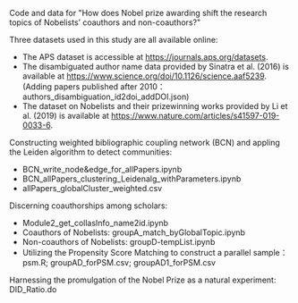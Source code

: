 Code and data for "How does Nobel prize awarding shift the research topics of Nobelists’ coauthors and non-coauthors?"

Three datasets used in this study are all available online:
* The APS dataset is accessible at https://journals.aps.org/datasets.
* The disambiguated author name data provided by Sinatra et al. (2016) is available at https://www.science.org/doi/10.1126/science.aaf5239. (Adding papers published after 2010：authors_disambiguation_id2doi_addDOI.json)
* The dataset on Nobelists and their prizewinning works provided by Li et al. (2019) is available at https://www.nature.com/articles/s41597-019-0033-6.

Constructing weighted bibliographic coupling network (BCN) and appling the Leiden algorithm to detect communities:
* BCN_write_node&edge_for_allPapers.ipynb
* BCN_allPapers_clustering_Leidenalg_withParameters.ipynb
* allPapers_globalCluster_weighted.csv

Discerning coauthorships among scholars:
* Module2_get_collasInfo_name2id.ipynb
* Coauthors of Nobelists: groupA_match_byGlobalTopic.ipynb
* Non-coauthors of Nobelists: groupD-tempList.ipynb
* Utilizing the Propensity Score Matching to construct a parallel sample：psm.R; groupAD_forPSM.csv; groupAD1_forPSM.csv
  
Harnessing the promulgation of the Nobel Prize as a natural experiment: DID_Ratio.do
